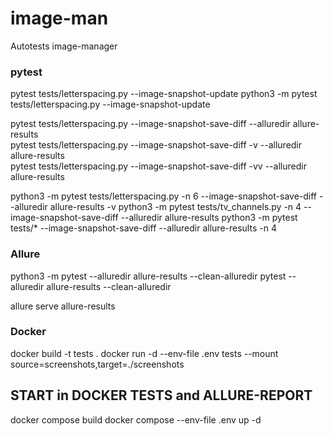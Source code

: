 # image-man
Autotests image-manager


### pytest

pytest tests/letterspacing.py --image-snapshot-update
python3 -m pytest tests/letterspacing.py --image-snapshot-update   

pytest tests/letterspacing.py --image-snapshot-save-diff --alluredir allure-results  
pytest tests/letterspacing.py --image-snapshot-save-diff -v --alluredir allure-results  
pytest tests/letterspacing.py --image-snapshot-save-diff -vv --alluredir allure-results  

python3 -m pytest tests/letterspacing.py -n 6 --image-snapshot-save-diff --alluredir allure-results -v
python3 -m pytest tests/tv_channels.py -n 4 --image-snapshot-save-diff --alluredir allure-results
python3 -m pytest tests/* --image-snapshot-save-diff --alluredir allure-results -n 4   


### Allure
python3 -m pytest --alluredir allure-results --clean-alluredir
pytest --alluredir allure-results --clean-alluredir

allure serve allure-results  


### Docker
docker build -t tests .
docker run -d --env-file .env tests --mount source=screenshots,target=./screenshots
 
## START in DOCKER TESTS and ALLURE-REPORT
docker compose build
docker compose --env-file .env up -d


